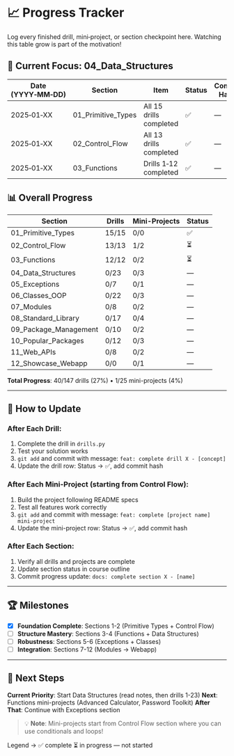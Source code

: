 # 📈 Progress Tracker

Log every finished drill, mini‑project, or section checkpoint here. Watching this table grow is part of the motivation!

## 🧠 **Current Focus: 04_Data_Structures**

| Date (YYYY‑MM‑DD) | Section            | Item                    | Status | Commit Hash |
| ----------------- | ------------------ | ----------------------- | ------ | ----------- |
| 2025‑01‑XX        | 01_Primitive_Types | All 15 drills completed | ✅     | —           |
| 2025‑01‑XX        | 02_Control_Flow    | All 13 drills completed | ✅     | —           |
| 2025‑01‑XX        | 03_Functions       | Drills 1‑12 completed   | ✅     | —           |

## 📊 **Overall Progress**

| Section               | Drills | Mini-Projects | Status |
| --------------------- | ------ | ------------- | ------ |
| 01_Primitive_Types    | 15/15  | 0/0           | ✅     |
| 02_Control_Flow       | 13/13  | 1/2           | ⏳     |
| 03_Functions          | 12/12  | 0/2           | ⏳     |
| 04_Data_Structures    | 0/23   | 0/3           | —      |
| 05_Exceptions         | 0/7    | 0/1           | —      |
| 06_Classes_OOP        | 0/22   | 0/3           | —      |
| 07_Modules            | 0/8    | 0/2           | —      |
| 08_Standard_Library   | 0/17   | 0/4           | —      |
| 09_Package_Management | 0/10   | 0/2           | —      |
| 10_Popular_Packages   | 0/12   | 0/3           | —      |
| 11_Web_APIs           | 0/8    | 0/2           | —      |
| 12_Showcase_Webapp    | 0/0    | 0/1           | —      |

**Total Progress**: 40/147 drills (27%) • 1/25 mini-projects (4%)

---

## 📝 **How to Update**

### **After Each Drill**:

1. Complete the drill in `drills.py`
2. Test your solution works
3. `git add` and commit with message: `feat: complete drill X - [concept]`
4. Update the drill row: Status → ✅, add commit hash

### **After Each Mini-Project** (starting from Control Flow):

1. Build the project following README specs
2. Test all features work correctly
3. `git add` and commit with message: `feat: complete [project name] mini-project`
4. Update the mini-project row: Status → ✅, add commit hash

### **After Each Section**:

1. Verify all drills and projects are complete
2. Update section status in course outline
3. Commit progress update: `docs: complete section X - [name]`

---

## 🏆 **Milestones**

- [x] **Foundation Complete**: Sections 1-2 (Primitive Types + Control Flow)
- [ ] **Structure Mastery**: Sections 3-4 (Functions + Data Structures)
- [ ] **Robustness**: Sections 5-6 (Exceptions + Classes)
- [ ] **Integration**: Sections 7-12 (Modules → Webapp)

---

## 🎯 **Next Steps**

**Current Priority**: Start Data Structures (read notes, then drills 1-23)
**Next**: Functions mini-projects (Advanced Calculator, Password Toolkit)
**After That**: Continue with Exceptions section

> 💡 **Note**: Mini-projects start from Control Flow section where you can use conditionals and loops!

Legend → ✅ complete ⏳ in progress — not started

